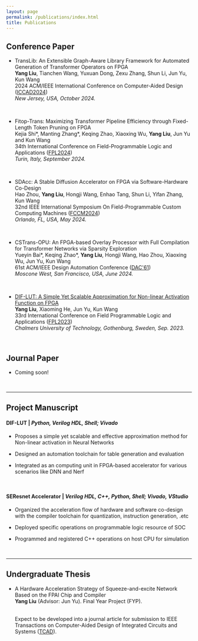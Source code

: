 ```yaml
---
layout: page
permalink: /publications/index.html
title: Publications
---
```




## Conference Paper

- TransLib: An Extensible Graph-Aware Library Framework for Automated Generation of Transformer Operators on FPGA<br>**Yang Liu**, Tianchen Wang, Yuxuan Dong, Zexu Zhang, Shun Li, Jun Yu, Kun Wang<br>2024 ACM/IEEE International Conference on Computer-Aided Design ([ICCAD2024](https://2024.iccad.com/))<br>*New Jersey, USA, October 2024.*
    
  <br>
  
- Fitop-Trans: Maximizing Transformer Pipeline Efficiency through Fixed-Length Token Pruning on FPGA<br>Kejia Shi\*, Manting Zhang\*, Keqing Zhao, Xiaoxing Wu, **Yang Liu**, Jun Yu and Kun Wang<br>34th International Conference on Field-Programmable Logic and Applications ([FPL2024](http://asaclab.polito.it/fpl2024/))<br>*Turin, Italy, September 2024.*
    
  <br>
  
- SDAcc: A Stable Diffusion Accelerator on FPGA via
    Software-Hardware Co-Design<br>Hao Zhou, **Yang Liu**, Hongji Wang, Enhao Tang, Shun Li, Yifan Zhang, Kun Wang<br>32nd IEEE International Symposium On Field-Programmable Custom Computing Machines ([FCCM2024](https://www.fccm.org/))<br>*Orlando, FL, USA, May 2024.*

  <br>

- CSTrans-OPU: An FPGA-based Overlay Processor with Full Compilation for Transformer Networks via Sparsity Exploration<br>Yueyin Bai\*, Keqing Zhao\*, **Yang Liu**, Hongji Wang, Hao Zhou, Xiaoxing Wu, Jun Yu, Kun Wang<br>61st ACM/IEEE Design Automation Conference ([DAC'61](https://www.dac.com/))<br>*Moscone West, San Francisco, USA, June 2024.*

  <br>

- [DIF-LUT: A Simple Yet Scalable Approximation for Non-linear Activation Function on FPGA](https://ieeexplore.ieee.org/document/10296290)<br>**Yang Liu**, Xiaoming He, Jun Yu, Kun Wang<br>33rd International Conference on Field Programmable Logic and Applications ([FPL2023](https://2023.fpl.org/))<br>*Chalmers University of Technology, Gothenburg, Sweden, Sep. 2023.*

  <br>

## Journal Paper

- Coming soon!

  <br>

---

## Project Manuscript

#### DIF-LUT | *Python, Verilog HDL, Shell; Vivado*

- Proposes a simple yet scalable and effective approximation method for Non-linear activation in Neural Networks<br>

- Designed an automation toolchain for table generation and evaluation<br>

- Integrated as an computing unit in FPGA-based accelerator for various scenarios like DNN and Nerf

  <br>

#### SEResnet Accelerator | *Verilog HDL, C++, Python, Shell; Vivado, VStudio*

- Organized the acceleration flow of hardware and software co-design with the compiler toolchain for quantization, instruction generation, .etc<br>

- Deployed specific operations on programmable logic resource of SOC<br>

- Programmed and registered C++ operations on host CPU for simulation<br>

  <br>

---

## Undergraduate Thesis

- A Hardware Acceleration Strategy of Squeeze-and-excite Network Based on the FPAI Chip and Compiler<br>**Yang Liu** (Advisor: Jun Yu). Final Year Project (FYP). 

  <br>Expect to be developed into a journal article for submission to IEEE Transactions on Computer-Aided Design of Integrated Circuits and Systems ([TCAD](https://ieeexplore.ieee.org/xpl/RecentIssue.jsp?punumber=43)).
  
  <br>
